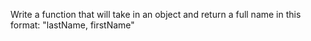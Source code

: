 Write a function that will take in an object and return a full name in this format: "lastName, firstName"
